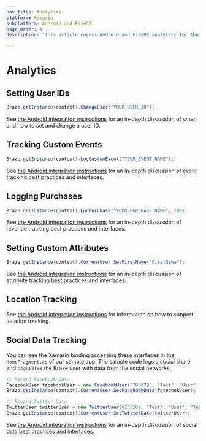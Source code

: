 ```yaml
---
nav_title: Analytics
platform: Xamarin
subplatform: Android and FireOS
page_order: 4
description: "This article covers Android and FireOS analytics for the Xamarin platform."

---
```


# Analytics 

## Setting User IDs

```csharp
Braze.getInstance(context).ChangeUser("YOUR_USER_ID");
```

See [the Android integration instructions][5] for an in-depth discussion of when and how to set and change a user ID.

## Tracking Custom Events

```csharp
Braze.getInstance(context).LogCustomEvent("YOUR_EVENT_NAME");
```

See [the Android integration instructions][3] for an in-depth discussion of event tracking best practices and interfaces.

## Logging Purchases

```csharp
Braze.getInstance(context).LogPurchase("YOUR_PURCHASE_NAME", 100);
```

See [the Android integration instructions][4] for an in-depth discussion of revenue tracking best practices and interfaces.

## Setting Custom Attributes

```csharp
Braze.getInstance(context).CurrentUser.SetFirstName("FirstName");
```

See [the Android integration instructions][1] for an in-depth discussion of attribute tracking best practices and interfaces.

## Location Tracking

See [the Android integration instructions][2] for information on how to support location tracking.

## Social Data Tracking

You can see the Xamarin binding accessing these interfaces in the `HomeFragment.cs` of our sample app.  The sample code logs a social share and populates the Braze user with data from the social networks.

```csharp
// Record Facebook Data
FacebookUser facebookUser = new FacebookUser("708379", "Test", "User", "test@braze.com", "Test", "Testtown", Gender.Male, new Java.Lang.Integer(100), new String[]{"Cats", "Dogs"}, "06/17/1987");
Braze.getInstance(context).CurrentUser.SetFacebookData(facebookUser);

// Record Twitter Data
TwitterUser twitterUser = new TwitterUser(6253282, "Test", "User", "Tester",  new Java.Lang.Integer(100), new Java.Lang.Integer(100), new Java.Lang.Integer(100), "https://si0.twimg.com/profile_images/2685532587/fa47382ad67a0135acc62d4c6b49dbdc_bigger.jpeg");
Braze.getInstance(context).CurrentUser.SetTwitterData(twitterUser);
```

See [the Android integration instructions][6] for an in-depth discussion of social data best practices and interfaces.

[6]: {{site.baseurl}}/developer_guide/platform_integration_guides/android/analytics/social_data_tracking/
[5]: {{site.baseurl}}/developer_guide/platform_integration_guides/android/analytics/setting_user_ids/
[4]: {{site.baseurl}}/developer_guide/platform_integration_guides/android/analytics/logging_purchases/#logging-purchases
[3]: {{site.baseurl}}/developer_guide/platform_integration_guides/android/initial_sdk_setup/android_sdk_integration/
[2]: {{site.baseurl}}/developer_guide/platform_integration_guides/android/analytics/location_tracking/#location-tracking
[1]: {{site.baseurl}}/developer_guide/platform_integration_guides/android/analytics/setting_custom_attributes/
